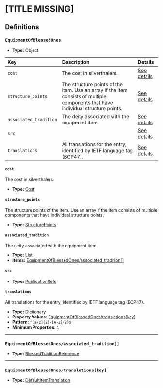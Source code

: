 # [TITLE MISSING]

## Definitions

### <a name="EquipmentOfBlessedOnes"></a> `EquipmentOfBlessedOnes`

- **Type:** Object

Key | Description | Details
:-- | :-- | :--
`cost` | The cost in silverthalers. | <a href="#EquipmentOfBlessedOnes/cost">See details</a>
`structure_points` | The structure points of the item. Use an array if the item consists of multiple components that have individual structure points. | <a href="#EquipmentOfBlessedOnes/structure_points">See details</a>
`associated_tradition` | The deity associated with the equipment item. | <a href="#EquipmentOfBlessedOnes/associated_tradition">See details</a>
`src` |  | <a href="#EquipmentOfBlessedOnes/src">See details</a>
`translations` | All translations for the entry, identified by IETF language tag (BCP47). | <a href="#EquipmentOfBlessedOnes/translations">See details</a>

#### <a name="EquipmentOfBlessedOnes/cost"></a> `cost`

The cost in silverthalers.

- **Type:** <a href="./_Item.md#Cost">Cost</a>

#### <a name="EquipmentOfBlessedOnes/structure_points"></a> `structure_points`

The structure points of the item. Use an array if the item consists of
multiple components that have individual structure points.

- **Type:** <a href="./_Item.md#StructurePoints">StructurePoints</a>

#### <a name="EquipmentOfBlessedOnes/associated_tradition"></a> `associated_tradition`

The deity associated with the equipment item.

- **Type:** List
- **Items:** <a href="#EquipmentOfBlessedOnes/associated_tradition[]">EquipmentOfBlessedOnes/associated_tradition[]</a>

#### <a name="EquipmentOfBlessedOnes/src"></a> `src`

- **Type:** <a href="../../source/_PublicationRef.md#PublicationRefs">PublicationRefs</a>

#### <a name="EquipmentOfBlessedOnes/translations"></a> `translations`

All translations for the entry, identified by IETF language tag (BCP47).

- **Type:** Dictionary
- **Property Values:** <a href="#EquipmentOfBlessedOnes/translations[key]">EquipmentOfBlessedOnes/translations[key]</a>
- **Pattern:** `^[a-z]{2}-[A-Z]{2}$`
- **Minimum Properties:** `1`

---

### <a name="EquipmentOfBlessedOnes/associated_tradition[]"></a> `EquipmentOfBlessedOnes/associated_tradition[]`

- **Type:** <a href="../../_SimpleReferences.md#BlessedTraditionReference">BlessedTraditionReference</a>

---

### <a name="EquipmentOfBlessedOnes/translations[key]"></a> `EquipmentOfBlessedOnes/translations[key]`

- **Type:** <a href="./_Item.md#DefaultItemTranslation">DefaultItemTranslation</a>
